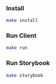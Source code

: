 ### Install

```sh
make install
```

### Run Client

```sh
make run
```

### Run Storybook

```sh
make storybook
```
